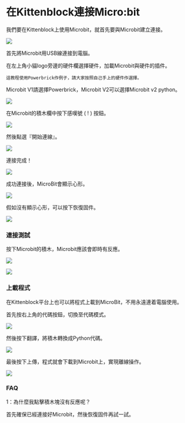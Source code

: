 # 在Kittenblock連接Micro:bit

我們要在Kittenblock上使用Microbit，就首先要與Microbit建立連接。

![](https://kittenbothk.readthedocs.io/en/latest/\_images/kbbanner1.png)

首先將Microbit用USB線連接到電腦。

在左上角小貓logo旁邊的硬件欄選擇硬件，加載Microbit與硬件的插件。

```
這教程使用Powerbrick作例子，請大家按照自己手上的硬件作選擇。
```

Microbit V1請選擇Powerbrick，Microbit V2可以選擇Microbit v2 python。

![](https://kittenbothk.readthedocs.io/en/latest/\_images/addextension.png)

在Microbit的積木欄中按下感嘆號 ( ! ) 按鈕。

![](https://kittenbothk.readthedocs.io/en/latest/\_images/kbmbcon.png)

然後點選『開始連線』。

![](https://kittenbothk.readthedocs.io/en/latest/\_images/kbmbcon1.png)

連接完成！

![](https://kittenbothk.readthedocs.io/en/latest/\_images/kbmbcon2.png)

成功連接後，MicroBit會顯示心形。

![](https://kittenbothk.readthedocs.io/en/latest/\_images/03\_08.png)

假如沒有顯示心形，可以按下恢復固件。

![](https://kittenbothk.readthedocs.io/en/latest/\_images/upload.png)

### 連接測試

按下Microbit的積木，Microbit應該會即時有反應。

![](https://kittenbothk.readthedocs.io/en/latest/\_images/03\_09.png)

![](https://kittenbothk.readthedocs.io/en/latest/\_images/03\_12.png)

### 上載程式

在Kittenblock平台上也可以將程式上載到MicroBit，不用永遠連着電腦使用。

首先按右上角的代碼按鈕，切換至代碼模式。

![](https://kittenbothk.readthedocs.io/en/latest/\_images/upload1.png)

然後按下翻譯，將積木轉換成Python代碼。

![](https://kittenbothk.readthedocs.io/en/latest/\_images/upload2.png)

最後按下上傳，程式就會下載到Microbit上，實現離線操作。

![](https://kittenbothk.readthedocs.io/en/latest/\_images/upload3.png)

### FAQ

1：為什麼我點擊積木塊沒有反應呢？

首先確保已經連接好Microbit，然後恢復固件再試一試。

